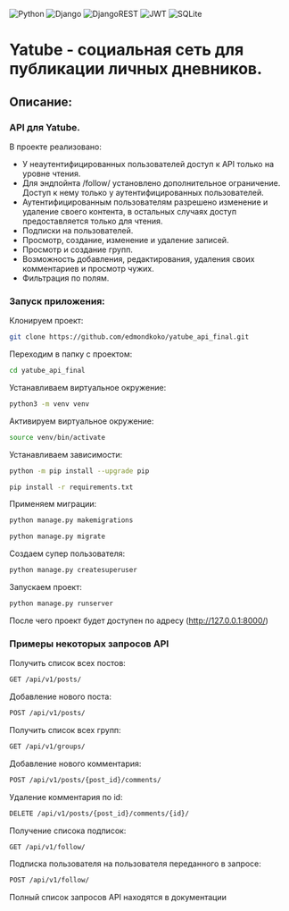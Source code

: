 ![Python](https://img.shields.io/badge/Python-3.10-blue?style=for-the-badge&logo=python&logoColor=yellow)
![Django](https://img.shields.io/badge/Django-2.2.6-red?style=for-the-badge&logo=django&logoColor=blue)
![DjangoREST](https://img.shields.io/badge/DJANGO-REST-ff1709?style=for-the-badge&logo=django&logoColor=white&color=ff1709&labelColor=gray)
![JWT](https://img.shields.io/badge/JWT-black?style=for-the-badge&logo=JSON%20web%20tokens)
![SQLite](https://img.shields.io/badge/SQLite-grey?style=for-the-badge&logo=postgresql&logoColor=yellow)

# Yatube - социальная сеть для публикации личных дневников. 

## Описание:
### API для Yatube.

В проекте реализовано:
- У неаутентифицированных пользователей доступ к API только на уровне чтения.
- Для эндпойнта /follow/ установлено дополнительное ограничение. Доступ к нему только у аутентифицированных пользователей.
- Аутентифицированным пользователям разрешено изменение и удаление своего контента, в остальных случаях доступ предоставляется только для чтения.
- Подписки на пользователей.
- Просмотр, создание, изменение и удаление записей.
- Просмотр и создание групп.
- Возможность добавления, редактирования, удаления своих комментариев и просмотр чужих.
- Фильтрация по полям.

### Запуск приложения:

Клонируем проект:

```bash
git clone https://github.com/edmondkoko/yatube_api_final.git
```

Переходим в папку с проектом:

```bash
cd yatube_api_final
```

Устанавливаем виртуальное окружение:

```bash
python3 -m venv venv
```

Активируем виртуальное окружение:

```bash
source venv/bin/activate
```

Устанавливаем зависимости:

```bash
python -m pip install --upgrade pip
```
```bash
pip install -r requirements.txt
```

Применяем миграции:

```bash
python manage.py makemigrations
```
```bash
python manage.py migrate
```

Создаем супер пользователя:

```bash
python manage.py createsuperuser
```

Запускаем проект:

```bash
python manage.py runserver
```

После чего проект будет доступен по адресу (http://127.0.0.1:8000/)


### Примеры некоторых запросов API
Получить список всех постов:

```bash
GET /api/v1/posts/
```

Добавление нового поста:
```bash
POST /api/v1/posts/
```

Получить список всех групп:
```bash
GET /api/v1/groups/
```

Добавление нового комментария:
```bash
POST /api/v1/posts/{post_id}/comments/
```

Удаление комментария по id:
```bash
DELETE /api/v1/posts/{post_id}/comments/{id}/
```

Получение списока подписок:
```bash
GET /api/v1/follow/
```

Подписка пользователя на пользователя переданного в запросе:
```bash
POST /api/v1/follow/
```

Полный список запросов API находятся в документации

